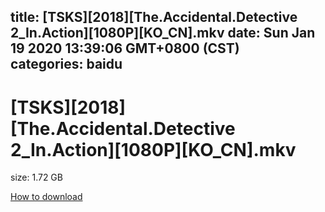 
title: [TSKS][2018][The.Accidental.Detective 2_In.Action][1080P][KO_CN].mkv
date: Sun Jan 19 2020 13:39:06 GMT+0800 (CST)    
categories: baidu
---

# [TSKS][2018][The.Accidental.Detective 2_In.Action][1080P][KO_CN].mkv
size: 1.72 GB
 
 

[How to download](https://bpcam.bemobtrk.com/go/2ceec3aa-1ca2-46d6-b9ff-aaa5c184517c?jno=888)